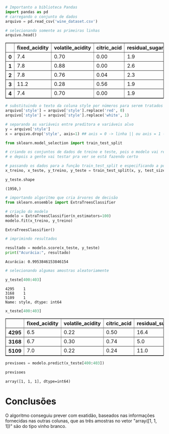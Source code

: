 ```python
# Importanto a biblioteca Pandas
import pandas as pd
# carregando o conjunto de dados
arquivo = pd.read_csv('wine_dataset.csv')
```


```python
# selecionando somente as primeiras linhas
arquivo.head()
```




<div>
<style scoped>
    .dataframe tbody tr th:only-of-type {
        vertical-align: middle;
    }

    .dataframe tbody tr th {
        vertical-align: top;
    }

    .dataframe thead th {
        text-align: right;
    }
</style>
<table border="1" class="dataframe">
  <thead>
    <tr style="text-align: right;">
      <th></th>
      <th>fixed_acidity</th>
      <th>volatile_acidity</th>
      <th>citric_acid</th>
      <th>residual_sugar</th>
      <th>chlorides</th>
      <th>free_sulfur_dioxide</th>
      <th>total_sulfur_dioxide</th>
      <th>density</th>
      <th>pH</th>
      <th>sulphates</th>
      <th>alcohol</th>
      <th>quality</th>
      <th>style</th>
    </tr>
  </thead>
  <tbody>
    <tr>
      <th>0</th>
      <td>7.4</td>
      <td>0.70</td>
      <td>0.00</td>
      <td>1.9</td>
      <td>0.076</td>
      <td>11.0</td>
      <td>34.0</td>
      <td>0.9978</td>
      <td>3.51</td>
      <td>0.56</td>
      <td>9.4</td>
      <td>5</td>
      <td>red</td>
    </tr>
    <tr>
      <th>1</th>
      <td>7.8</td>
      <td>0.88</td>
      <td>0.00</td>
      <td>2.6</td>
      <td>0.098</td>
      <td>25.0</td>
      <td>67.0</td>
      <td>0.9968</td>
      <td>3.20</td>
      <td>0.68</td>
      <td>9.8</td>
      <td>5</td>
      <td>red</td>
    </tr>
    <tr>
      <th>2</th>
      <td>7.8</td>
      <td>0.76</td>
      <td>0.04</td>
      <td>2.3</td>
      <td>0.092</td>
      <td>15.0</td>
      <td>54.0</td>
      <td>0.9970</td>
      <td>3.26</td>
      <td>0.65</td>
      <td>9.8</td>
      <td>5</td>
      <td>red</td>
    </tr>
    <tr>
      <th>3</th>
      <td>11.2</td>
      <td>0.28</td>
      <td>0.56</td>
      <td>1.9</td>
      <td>0.075</td>
      <td>17.0</td>
      <td>60.0</td>
      <td>0.9980</td>
      <td>3.16</td>
      <td>0.58</td>
      <td>9.8</td>
      <td>6</td>
      <td>red</td>
    </tr>
    <tr>
      <th>4</th>
      <td>7.4</td>
      <td>0.70</td>
      <td>0.00</td>
      <td>1.9</td>
      <td>0.076</td>
      <td>11.0</td>
      <td>34.0</td>
      <td>0.9978</td>
      <td>3.51</td>
      <td>0.56</td>
      <td>9.4</td>
      <td>5</td>
      <td>red</td>
    </tr>
  </tbody>
</table>
</div>




```python
# substituindo o texto da coluna style por números para serem tratados pelo python
arquivo['style'] = arquivo['style'].replace('red', 0)
arquivo['style'] = arquivo['style'].replace('white', 1)
```


```python
# separando as variáveis entre preditora e variáveis alvo
y = arquivo['style']
x = arquivo.drop('style', axis=1) ## axis = 0 -> linha || ou axis = 1 -> coluna
```


```python
from sklearn.model_selection import train_test_split

# criando os conjuntos de dados de treino e teste, pois o modelo vai receber alguns dados para treinar  (aprender) 
# e depois a gente vai testar pra ver se está fazendo certo

# passando os dados para a função train_test_split e especificando a porcentagem 30% para teste e 70% (o restante) para treino
x_treino, x_teste, y_treino, y_teste = train_test_split(x, y, test_size = 0.3)
```


```python
y_teste.shape
```




    (1950,)




```python
# importando algoritmo que cria árvores de decisão
from sklearn.ensemble import ExtraTreesClassifier

# criação do modelo
modelo = ExtraTreesClassifier(n_estimators=100)
modelo.fit(x_treino, y_treino)
```




    ExtraTreesClassifier()




```python
# imprimindo resultados

resultado = modelo.score(x_teste, y_teste)
print("Acurácia:", resultado)
```

    Acurácia: 0.9953846153846154
    


```python
# selecionando algumas amostras aleatoriamente
```


```python
y_teste[400:403]
```




    4295    1
    3168    1
    5109    1
    Name: style, dtype: int64




```python
x_teste[400:403]
```




<div>
<style scoped>
    .dataframe tbody tr th:only-of-type {
        vertical-align: middle;
    }

    .dataframe tbody tr th {
        vertical-align: top;
    }

    .dataframe thead th {
        text-align: right;
    }
</style>
<table border="1" class="dataframe">
  <thead>
    <tr style="text-align: right;">
      <th></th>
      <th>fixed_acidity</th>
      <th>volatile_acidity</th>
      <th>citric_acid</th>
      <th>residual_sugar</th>
      <th>chlorides</th>
      <th>free_sulfur_dioxide</th>
      <th>total_sulfur_dioxide</th>
      <th>density</th>
      <th>pH</th>
      <th>sulphates</th>
      <th>alcohol</th>
      <th>quality</th>
    </tr>
  </thead>
  <tbody>
    <tr>
      <th>4295</th>
      <td>6.5</td>
      <td>0.22</td>
      <td>0.50</td>
      <td>16.4</td>
      <td>0.048</td>
      <td>36.0</td>
      <td>182.0</td>
      <td>0.99904</td>
      <td>3.02</td>
      <td>0.49</td>
      <td>8.8</td>
      <td>6</td>
    </tr>
    <tr>
      <th>3168</th>
      <td>6.7</td>
      <td>0.30</td>
      <td>0.74</td>
      <td>5.0</td>
      <td>0.038</td>
      <td>35.0</td>
      <td>157.0</td>
      <td>0.99450</td>
      <td>3.21</td>
      <td>0.46</td>
      <td>9.9</td>
      <td>5</td>
    </tr>
    <tr>
      <th>5109</th>
      <td>7.0</td>
      <td>0.22</td>
      <td>0.24</td>
      <td>11.0</td>
      <td>0.041</td>
      <td>75.0</td>
      <td>167.0</td>
      <td>0.99508</td>
      <td>2.98</td>
      <td>0.56</td>
      <td>10.5</td>
      <td>6</td>
    </tr>
  </tbody>
</table>
</div>




```python
previsoes = modelo.predict(x_teste[400:403])
```


```python
previsoes
```




    array([1, 1, 1], dtype=int64)



<h1>Conclusões</h1>

O algoritmo conseguiu prever com exatidão, baseados nas informações fornecidas nas outras colunas, que as três amostras no vetor "array([1, 1, 1])" são do tipo vinho branco.
